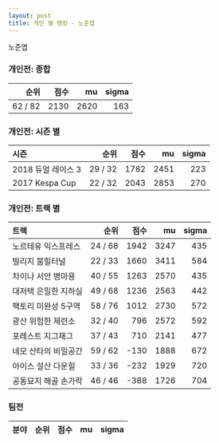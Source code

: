 ```yaml
---
layout: post
title: 개인 별 랭킹 - 노준엽
---
```


노준엽

### 개인전: 종합

| 순위 | 점수 | mu | sigma |
|---:|---:|---:|---:|
| 62 / 82 | 2130 | 2620 | 163 |

### 개인전: 시즌 별

| 시즌 | 순위 | 점수 | mu | sigma |
|:---|---:|---:|---:|---:|
| 2018 듀얼 레이스 3 | 29 / 32 | 1782 | 2451 | 223 |
| 2017 Kespa Cup | 22 / 32 | 2043 | 2853 | 270 |

### 개인전: 트랙 별

| 트랙 | 순위 | 점수 | mu | sigma |
|:---|---:|---:|---:|---:|
| 노르테유 익스프레스 | 24 / 68 | 1942 | 3247 | 435 |
| 빌리지 붐힐터널 | 22 / 33 | 1660 | 3411 | 584 |
| 차이나 서안 병마용 | 40 / 55 | 1263 | 2570 | 435 |
| 대저택 은밀한 지하실 | 49 / 68 | 1236 | 2563 | 442 |
| 팩토리 미완성 5구역 | 58 / 76 | 1012 | 2730 | 572 |
| 광산 위험한 제련소 | 32 / 40 | 796 | 2572 | 592 |
| 포레스트 지그재그 | 37 / 43 | 710 | 2141 | 477 |
| 네모 산타의 비밀공간 | 59 / 62 | -130 | 1888 | 672 |
| 아이스 설산 다운힐 | 33 / 36 | -232 | 1929 | 720 |
| 공동묘지 해골 손가락 | 46 / 46 | -388 | 1726 | 704 |

### 팀전

| 분야 | 순위 | 점수 | mu | sigma |
|:---|---:|---:|---:|---:|
